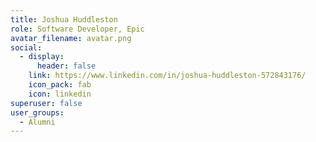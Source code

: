 ```yaml
---
title: Joshua Huddleston
role: Software Developer, Epic
avatar_filename: avatar.png
social:
  - display:
      header: false
    link: https://www.linkedin.com/in/joshua-huddleston-572843176/
    icon_pack: fab
    icon: linkedin
superuser: false
user_groups:
  - Alumni
---
```

